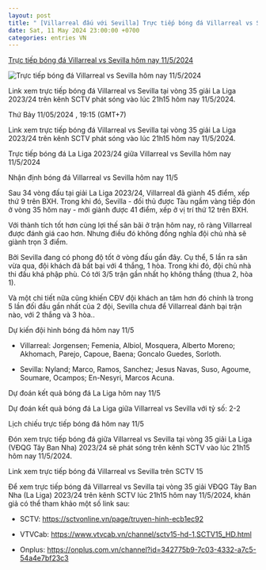 ```yaml
---
layout: post
title: " [Villarreal đấu với Sevilla] Trực tiếp bóng đá Villarreal vs Sevilla hôm nay 11/5/2024"
date: Sat, 11 May 2024 23:00:00 +0700
categories: entries VN
---
```

[Trực tiếp bóng đá Villarreal vs Sevilla hôm nay 11/5/2024](https://nongnghiep.vn/truc-tiep-villarreal-vs-sevilla-giai-la-liga-tren-sctv-hom-nay-11-5-2024-d385799.html)

![Trực tiếp bóng đá Villarreal vs Sevilla hôm nay 11/5/2024](https://t.ex-cdn.com/nongnghiep.vn/resize/540x303/files/content/2024/05/11/truc-tiep-bong-da-villarreal-vs-sevilla-11-5-154335_942-161851.jpg)

Link xem trực tiếp bóng đá Villarreal vs Sevilla tại vòng 35 giải La Liga 2023/24 trên kênh SCTV phát sóng vào lúc 21h15 hôm nay 11/5/2024.

Thứ Bảy 11/05/2024 , 19:15 (GMT+7)

Link xem trực tiếp bóng đá Villarreal vs Sevilla tại vòng 35 giải La Liga 2023/24 trên kênh SCTV phát sóng vào lúc 21h15 hôm nay 11/5/2024.

Trực tiếp bóng đá La Liga 2023/24 giữa Villarreal vs Sevilla hôm nay 11/5/2024

Nhận định bóng đá Villarreal vs Sevilla hôm nay 11/5

Sau 34 vòng đấu tại giải La Liga 2023/24, Villarreal đã giành 45 điểm, xếp thứ 9 trên BXH. Trong khi đó, Sevilla - đối thủ được Tàu ngầm vàng tiếp đón ở vòng 35 hôm nay - mới giành được 41 điểm, xếp ở vị trí thứ 12 trên BXH.

Với thành tích tốt hơn cùng lợi thế sân bãi ở trận hôm nay, rõ ràng Villarreal được đánh giá cao hơn. Nhưng điều đó không đồng nghĩa đội chủ nhà sẽ giành trọn 3 điểm.

Bởi Sevilla đang có phong độ tốt ở vòng đấu gần đây. Cụ thể, 5 lần ra sân vừa qua, đội khách đã bất bại với 4 thắng, 1 hòa. Trong khi đó, đội chủ nhà thi đấu khá phập phù. Có tới 3/5 trận gần nhất họ không thắng (thua 2, hòa 1).

Và một chi tiết nữa cũng khiến CĐV đội khách an tâm hơn đó chính là trong 5 lần đối đầu gần nhất của 2 đội, Sevilla chưa để Villarreal đánh bại trận nào, với 2 thắng và 3 hòa..

Dự kiến đội hình bóng đá hôm nay 11/5

- Villarreal: Jorgensen; Femenia, Albiol, Mosquera, Alberto Moreno; Akhomach, Parejo, Capoue, Baena; Goncalo Guedes, Sorloth.

- Sevilla: Nyland; Marco, Ramos, Sanchez; Jesus Navas, Suso, Agoume, Soumare, Ocampos; En-Nesyri, Marcos Acuna.

Dự đoán kết quả bóng đá La Liga hôm nay 11/5

Dự đoán kết quả bóng đá La Liga giữa Villarreal vs Sevilla với tỷ số: 2-2

Lịch chiếu trực tiếp bóng đá hôm nay 11/5

Đón xem trực tiếp bóng đá giữa Villarreal vs Sevilla tại vòng 35 giải La Liga (VĐQG Tây Ban Nha) 2023/24 sẽ phát sóng trên kênh SCTV vào lúc 21h15 hôm nay 11/5/2024.

Link xem trực tiếp bóng đá Villarreal vs Sevilla trên SCTV 15

Để xem trực tiếp bóng đá Villarreal vs Sevilla tại vòng 35 giải VĐQG Tây Ban Nha (La Liga) 2023/24 trên kênh SCTV lúc 21h15 hôm nay 11/5/2024, khán giả có thể tham khảo một số link sau:

- SCTV: https://sctvonline.vn/page/truyen-hinh-ecb1ec92

- VTVCab: https://www.vtvcab.vn/channel/sctv15-hd-1,SCTV15_HD.html

- Onplus: https://onplus.com.vn/channel?id=342775b9-7c03-4332-a7c5-54a4e7bf23c3

